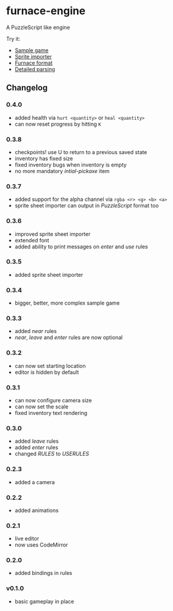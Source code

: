 furnace-engine
==============

A PuzzleScript like engine

Try it:

* [Sample game](http://madflame991.github.io/furnace-engine/src/)
* [Sprite importer](http://madflame991.github.io/furnace-engine/src/conv.html)
* [Furnace format](https://github.com/madflame991/furnace-engine/tree/master/doc/SPEC.md)
* [Detailed parsing](http://madflame991.github.io/furnace-engine/src/parser.html)

Changelog
---------

### 0.4.0
 + added health via `hurt <quantity>` or `heal <quantity>`
 + can now reset progress by hitting `K`

### 0.3.8
 + checkpoints! use U to return to a previous saved state
 + inventory has fixed size
 + fixed inventory bugs when inventory is empty
 + no more mandatory *intial-pickaxe* item

### 0.3.7
 + added support for the alpha channel via `rgba <r> <g> <b> <a>`
 + sprite sheet importer can output in *PuzzleScript* format too

### 0.3.6
 + improved sprite sheet importer
 + extended font
 + added ability to print messages on *enter* and *use* rules

### 0.3.5
 + added sprite sheet importer

### 0.3.4
 + bigger, better, more complex sample game

### 0.3.3
 + added *near* rules
 + *near*, *leave* and *enter* rules are now optional

### 0.3.2
 + can now set starting location
 + editor is hidden by default

### 0.3.1
 + can now configure camera size
 + can now set the scale
 + fixed inventory text rendering

### 0.3.0
 + added *leave* rules
 + added *enter* rules
 + changed *RULES* to *USERULES*

### 0.2.3
 + added a camera

### 0.2.2
 + added animations

### 0.2.1
 + live editor
 + now uses CodeMirror

### 0.2.0
 + added bindings in rules

### v0.1.0
 + basic gameplay in place